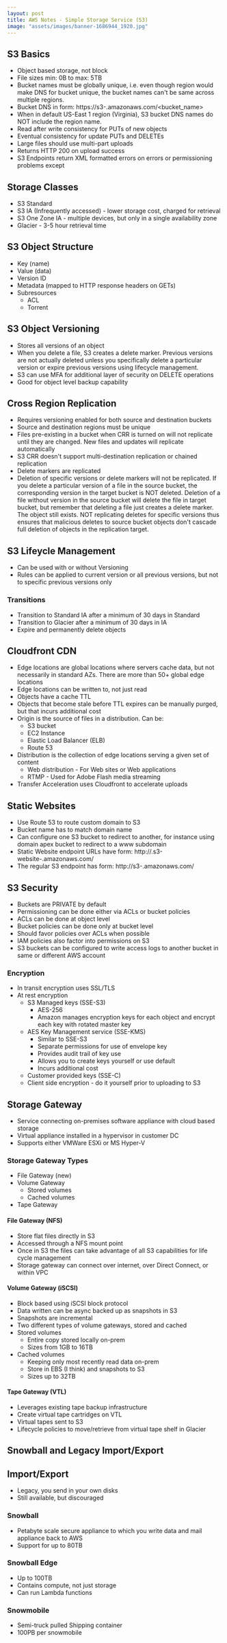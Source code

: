 ```yaml
---
layout: post
title: AWS Notes - Simple Storage Service (S3)
image: "assets/images/banner-1686944_1920.jpg"
---
```

## S3 Basics
* Object based storage, not block
* File sizes min: 0B to max: 5TB
* Bucket names must be globally unique, i.e. even though region would make
  DNS for bucket unique, the bucket names can't be same across multiple regions.
* Bucket DNS in form: https://s3-<region>.amazonaws.com/<bucket_name>
* When in default US-East 1 region (Virginia), S3 bucket DNS names do NOT
include the region name.  
* Read after write consistency for PUTs of new objects
* Eventual consistency for update PUTs and DELETEs
* Large files should use multi-part uploads
* Returns HTTP 200 on upload success
* S3 Endpoints return XML formatted errors on errors or permissioning problems
except 

## Storage Classes
* S3 Standard
* S3 IA (Infrequently accessed) - lower storage cost, charged for retrieval
* S3 One Zone IA - multiple devices, but only in a single availability zone
* Glacier - 3-5 hour retrieval time

## S3 Object Structure
* Key (name)
* Value (data)
* Version ID
* Metadata (mapped to HTTP response headers on GETs)
* Subresources
    * ACL
    * Torrent

## S3 Object Versioning
* Stores all versions of an object
* When you delete a file, S3 creates a delete marker. Previous versions are not
  actually deleted unless you specifically delete a particular version or expire
  previous versions using lifecycle management.
* S3 can use MFA for additional layer of security on DELETE operations
* Good for object level backup capability

## Cross Region Replication
* Requires versioning enabled for both source and destination buckets
* Source and destination regions must be unique
* Files pre-existing in a bucket when CRR is turned on will not replicate until
  they are changed. New files and updates will replicate automatically
* S3 CRR doesn't support multi-destination replication or chained replication
* Delete markers are replicated
* Deletion of specific versions or delete markers will not be replicated. If you delete
a particular version of a file in the source bucket, the corresponding version
in the target bucket is NOT deleted. Deletion of a file without version in the
source bucket will delete the file in target bucket, but remember that deleting a file
just creates a delete marker.  The object still exists. NOT replicating deletes for
specific versions thus ensures that malicious deletes to source bucket objects
don't cascade full deletion of objects in the replication target.

## S3 Lifeycle Management
* Can be used with or without Versioning
* Rules can be applied to current version or all previous versions, but not to
  specific previous versions only

### Transitions
* Transition to Standard IA after a minimum of 30 days in Standard
* Transition to Glacier after a minimum of 30 days in IA
* Expire and permanently delete objects

## Cloudfront CDN
* Edge locations are global locations where servers cache data, but not necessarily
  in standard AZs.  There are more than 50+ global edge locations
* Edge locations can be written to, not just read
* Objects have a cache TTL
* Objects that become stale before TTL expires can be manually purged, but that
  incurs additional cost
* Origin is the source of files in a distribution. Can be:
    * S3 bucket
    * EC2 Instance
    * Elastic Load Balancer (ELB)
    * Route 53
* Distribution is the collection of edge locations serving a given set of content
    * Web distribution - For Web sites or Web applications
    * RTMP - Used for Adobe Flash media streaming
* Transfer Acceleration uses Cloudfront to accelerate uploads

## Static Websites
* Use Route 53 to route custom domain to S3
* Bucket name has to match domain name
* Can configure one S3 bucket to redirect to another, for instance using
  domain apex bucket to redirect to a www subdomain
* Static Website endpoint URLs have form:
    http://<bucket>.s3-website-<region>.amazonaws.com/  
* The regular S3 endpoint has form:
    http://s3-<region>.amazonaws.com/<bucket>  


## S3 Security
* Buckets are PRIVATE by default
* Permissioning can be done either via ACLs or bucket policies
* ACLs can be done at object level
* Bucket policies can be done only at bucket level
* Should favor policies over ACLs when possible
* IAM policies also factor into permissions on S3
* S3 buckets can be configured to write access logs to another bucket in same or
  different AWS account

### Encryption
* In transit encryption uses SSL/TLS
* At rest encryption
    * S3 Managed keys (SSE-S3)
        * AES-256
        * Amazon manages encryption keys for each object and encrypt each key with
        rotated master key
    * AES Key Management service (SSE-KMS)
        * Similar to SSE-S3
        * Separate permissions for use of envelope key
        * Provides audit trail of key use
        * Allows you to create keys yourself or use default
        * Incurs additional cost
    * Customer provided keys (SSE-C)
    * Client side encryption - do it yourself prior to uploading to S3

## Storage Gateway
* Service connecting on-premises software appliance with cloud based storage
* Virtual appliance installed in a hypervisor in customer DC
* Supports either VMWare ESXi or MS Hyper-V

### Storage Gateway Types
* File Gateway (new)
* Volume Gateway
    * Stored volumes
    * Cached volumes
* Tape Gateway

#### File Gateway (NFS)
* Store flat files directly in S3
* Accessed through a NFS mount point
* Once in S3 the files can take advantage of all S3 capabilities for life cycle
  management
* Storage gateway can connect over internet, over Direct Connect, or within VPC

#### Volume Gateway (iSCSI)
* Block based using iSCSI block protocol
* Data written can be async backed up as snapshots in S3
* Snapshots are incremental
* Two different types of volume gateways, stored and cached
* Stored volumes
    * Entire copy stored locally on-prem
    * Sizes from 1GB to 16TB
* Cached volumes
    * Keeping only most recently read data on-prem
    * Store in EBS (I think) and snapshots to S3
    * Sizes up to 32TB

#### Tape Gateway (VTL)
* Leverages existing tape backup infrastructure
* Create virtual tape cartridges on VTL
* Virtual tapes sent to S3
* Lifecycle policies to move/retrieve from virtual tape shelf in Glacier

## Snowball and Legacy Import/Export
## Import/Export
* Legacy, you send in your own disks
* Still available, but discouraged

### Snowball
* Petabyte scale secure appliance to which you write data and mail appliance back to AWS
* Support for up to 80TB

### Snowball Edge
* Up to 100TB
* Contains compute, not just storage
* Can run Lambda functions

### Snowmobile
* Semi-truck pulled Shipping container
* 100PB per snowmobile
